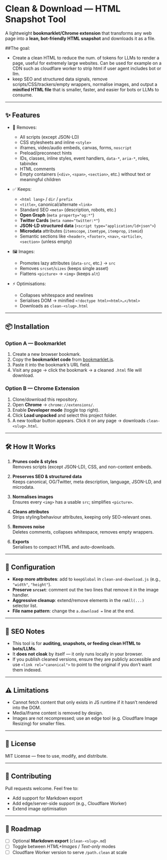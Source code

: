 # Clean & Download — HTML Snapshot Tool

A lightweight **bookmarklet/Chrome extension** that transforms any web page into a **lean, bot-friendly HTML snapshot** and downloads it as a file.

##The goal:
- Create a clean HTML to reduce the num. of tokens for LLMs to render a page, useful for extremely large websites. Can be used for example on a CDN such as cloudflare worker to strip html if user agent includes bot or llm.
- keep SEO and structured data signals, remove scripts/CSS/trackers/empty wrappers, normalise images, and output a **minified HTML file** that is smaller, faster, and easier for bots or LLMs to consume.

---

## ✨ Features

- 🚫 Removes:
  - All scripts (except JSON-LD)
  - CSS stylesheets and inline `<style>`
  - iframes, video/audio embeds, canvas, forms, `noscript`
  - Preload/preconnect hints
  - IDs, classes, inline styles, event handlers, `data-*`, `aria-*`, roles, tabindex
  - HTML comments
  - Empty containers (`<div>`, `<span>`, `<section>`, etc.) without text or meaningful children

- ✅ Keeps:
  - `<html lang>` / `dir` / `prefix`
  - `<title>`, canonical/alternate `<link>`
  - Standard SEO `<meta>` (description, robots, etc.)
  - **Open Graph** (`meta property="og:*"`)
  - **Twitter Cards** (`meta name="twitter:*"`)
  - **JSON-LD structured data** (`<script type="application/ld+json">`)
  - **Microdata** attributes (`itemscope`, `itemtype`, `itemprop`, `itemid`)
  - Semantic sections like `<header>`, `<footer>`, `<nav>`, `<article>`, `<section>` (unless empty)

- 🖼️ Images:
  - Promotes lazy attributes (`data-src`, etc.) → `src`
  - Removes `srcset`/`sizes` (keeps single asset)
  - Flattens `<picture>` → `<img>` (keeps `alt`)

- ⚡ Optimisations:
  - Collapses whitespace and newlines
  - Serialises DOM → minified `<!doctype html><html>…</html>`
  - Downloads as `clean-<slug>.html`

---

## 📦 Installation

### Option A — Bookmarklet
1. Create a new browser bookmark.
2. Copy the **bookmarklet code** from [bookmarklet.js](./bookmarklet.js).
3. Paste it into the bookmark’s URL field.
4. Visit any page → click the bookmark → a cleaned `.html` file will download.

### Option B — Chrome Extension
1. Clone/download this repository.
2. Open **Chrome** → `chrome://extensions/`.
3. Enable **Developer mode** (toggle top right).
4. Click **Load unpacked** and select this project folder.
5. A new toolbar button appears. Click it on any page → downloads `clean-<slug>.html`.

---

## 🛠️ How It Works

1. **Prunes code & styles**  
   Removes scripts (except JSON-LD), CSS, and non-content embeds.

2. **Preserves SEO & structured data**  
   Keeps canonical, OG/Twitter, meta description, language, JSON-LD, and microdata.

3. **Normalises images**  
   Ensures every `<img>` has a usable `src`; simplifies `<picture>`.

4. **Cleans attributes**  
   Strips styling/behaviour attributes, keeping only SEO-relevant ones.

5. **Removes noise**  
   Deletes comments, collapses whitespace, removes empty wrappers.

6. **Exports**  
   Serialises to compact HTML and auto-downloads.

---

## 🔧 Configuration

- **Keep more attributes**: add to `keepGlobal` in `clean-and-download.js` (e.g., `"width"`, `"height"`).
- **Preserve `srcset`**: comment out the two lines that remove it in the image handler.
- **Aggressive cleanup**: extend/remove elements in the `rmAll(...)` selector list.
- **File name pattern**: change the `a.download =` line at the end.

---

## 📌 SEO Notes

- This tool is for **auditing, snapshots, or feeding clean HTML to bots/LLMs**.  
- It **does not cloak** by itself — it only runs locally in your browser.  
- If you publish cleaned versions, ensure they are publicly accessible and use `<link rel="canonical">` to point to the original if you don’t want them indexed.

---

## ⚠️ Limitations

- Cannot fetch content that only exists in JS runtime if it hasn’t rendered into the DOM.
- Media/iframe content is removed by design.
- Images are not recompressed; use an edge tool (e.g. Cloudflare Image Resizing) for smaller files.

---

## 📜 License

MIT License — free to use, modify, and distribute.

---

## 🤝 Contributing

Pull requests welcome. Feel free to:
- Add support for Markdown export
- Add edge/server-side support (e.g., Cloudflare Worker)
- Extend image optimisation

---

## 🚀 Roadmap

- [ ] Optional **Markdown export** (`clean-<slug>.md`)
- [ ] Toggle between *HTML+Images* / *Text-only* modes
- [ ] Cloudflare Worker version to serve `/path.clean` at scale
